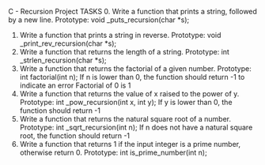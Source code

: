 C - Recursion Project
TASKS
0. Write a function that prints a string, followed by a new line.
Prototype: void _puts_recursion(char *s);
1. Write a function that prints a string in reverse.
Prototype: void _print_rev_recursion(char *s);
2. Write a function that returns the length of a string.
Prototype: int _strlen_recursion(char *s);
3. Write a function that returns the factorial of a given number.
Prototype: int factorial(int n);
If n is lower than 0, the function should return -1 to indicate an error
Factorial of 0 is 1
4. Write a function that returns the value of x raised to the power of y.
Prototype: int _pow_recursion(int x, int y);
If y is lower than 0, the function should return -1
5. Write a function that returns the natural square root of a number.
Prototype: int _sqrt_recursion(int n);
If n does not have a natural square root, the function should return -1
6. Write a function that returns 1 if the input integer is a prime number, otherwise return 0.
Prototype: int is_prime_number(int n);

